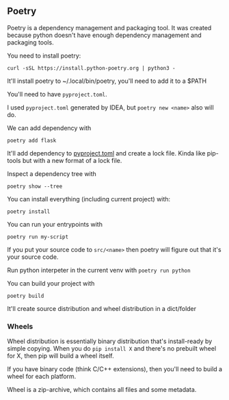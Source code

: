 ## Poetry

Poetry is a dependency management and packaging tool. 
It was created because python doesn't have enough dependency management and packaging tools.

You need to install poetry:
```shell
curl -sSL https://install.python-poetry.org | python3 -
```

It'll install poetry to ~/.local/bin/poetry, you'll need to add it to a $PATH

You'll need to have `pyproject.toml`.

I used `pyproject.toml` generated by IDEA, but `poetry new <name>` also will do.

We can add dependency with 
```shell
poetry add flask
```

It'll add dependency to [pyproject.toml](./pyproject.toml) and create a lock file.
Kinda like pip-tools but with a new format of a lock file.

Inspect a dependency tree with
```shell
poetry show --tree
```

You can install everything (including current project) with:
```shell
poetry install
```

You can run your entrypoints with
```shell
poetry run my-script
```

If you put your source code to `src/<name>` then poetry will figure out that it's your source code.

Run python interpeter in the current venv with `poetry run python`


You can build your project with 
```shell
poetry build
```

It'll create source distribution and wheel distribution in a dict/folder


### Wheels

Wheel distribution is essentially binary distribution that's install-ready by simple copying.
When you do `pip install X` and there's no prebuilt wheel for X, then pip will build a wheel itself.

If you have binary code (think C/C++ extensions), then you'll need to build a wheel for each platform.

Wheel is a zip-archive, which contains all files and some metadata.